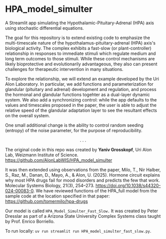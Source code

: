 # HPA_model_simulter
A Streamlit app simulating the Hypothalamic-Pituitary-Adrenal (HPA) axis using stochastic differential equations.

The goal for this repository is to extend existing code to emphasize the multi-timescale nature of the hypothalamus-pituitary-adrenal (HPA) axis's biological activity. The complex exhibits a fast-slow (or plant-controller) relationship in responses to immediate stimuli which regulate medium and long term outcomes to those stimuli. While these control mechanisms are likely bioprotective and evolutionarily advantageous, they also can present challenges for therapeutic intervention in many situations.
 
To explore the relationship, we will extend an example developed by the Uri Alon Laboratory. In particular, we add functions and parameterization for glandular (pituitary and adrenal) development and regulation, and process the hormonal and glandular functions togehter as a dual-layer dynamic system. We also add a synchronizing control: while the app defaults to the values and timescales proposed in the paper, the user is able to adjust the relative speed of the glandular adaptation layer to see the resultant effects on the overall system.

One small additional change is the ability to control random seeding (entropy) of the noise parameter, for the purpose of reproducibility.

<p align="center">. . .</p>

The original code in this repo was created by **Yaniv Grosskopf**, Uri Alon Lab, Weizmann Institute of Science. 
https://github.com/AlonLabWIS/HPA_model_simulter

It was then extended using observations from the paper, Milo, T., Nir Halber, S., Raz, M., Danan, D., Mayo, A., & Alon, U. (2025). Hormone circuit explains why most HPA drugs fail for mood disorders and predicts the few that work. Molecular Systems Biology, 21(3), 254–273. https://doi.org/10.1038/s44320-024-00083-0. We have reviewed functions of the HPA_full model from the sample code at the location specified in that paper: https://github.com/tomermilo/hpa-drugs

Our model is called `HPA_Model_Simulter_Fast_Slow.` It was created by Peter Dresslar as part of a Arizona State University Complex Systems class taught by Prof. Enrico Borriello.

To run locally: `uv run streamlit run HPA_model_simulter_fast_slow.py`.
